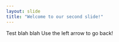 ```yaml
---
layout: slide
title: "Welcome to our second slide!"
---
```

Test blah blah
Use the left arrow to go back!
